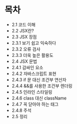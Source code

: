# 목차
- 2.1 코드 이해
- 2.2 JSX란?
- 2.3 JSX 장점
- 2.3.1 보기 쉽고 익숙하다
- 2.3.2 오류 검사
- 2.3.3 더욱 높은 활용도
- 2.4 JSX 문법
- 2.4.1 감싸인 요소
- 2.4.2 자바스크립트 표현
- 2.4.3 if 문 대신 조건부 연산자
- 2.4.4 &&를 사용한 조건부 렌더링
- 2.4.5 인라인 스타일링
- 2.4.6 class 대신 className
- 2.4.7 꼭 닫아야 하는 태그
- 2.4.8 주석
- 2.5 정리
